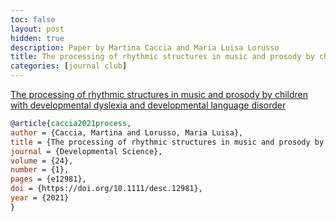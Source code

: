 ```yaml
---
toc: false
layout: post
hidden: true
description: Paper by Martina Caccia and Maria Luisa Lorusso
title: The processing of rhythmic structures in music and prosody by children with developmental dyslexia and developmental language disorder
categories: [journal club]
---
```


[The processing of rhythmic structures in music and prosody by children with developmental dyslexia and developmental language disorder](https://onlinelibrary.wiley.com/doi/epdf/10.1111/desc.12981)

```bibtex
@article{caccia2021process,
author = {Caccia, Martina and Lorusso, Maria Luisa},
title = {The processing of rhythmic structures in music and prosody by children with developmental dyslexia and developmental language disorder},
journal = {Developmental Science},
volume = {24},
number = {1},
pages = {e12981},
doi = {https://doi.org/10.1111/desc.12981},
year = {2021}
}

```
